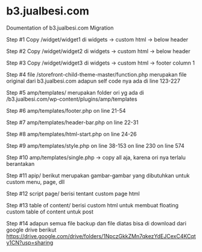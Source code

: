 # b3.jualbesi.com
Doumentation of b3.jualbesi.com Migration

Step #1
Copy /widget/widget1 di widgets -> custom html -> below header

Step #2
Copy /widget/widget2 di widgets -> custom html -> below header

Step #3
Copy /widget/widget3 di widgets -> custom html -> footer column 1

Step #4
file /storefront-child-theme-master/function.php merupakan file original dari b3.jualbesi.com
adapun self code nya ada di line 123-227

Step #5
amp/templates/ merupakan folder ori yg ada di /b3.jualbesi.com/wp-content/plugins/amp/templates

Step #6
amp/templates/footer.php on line 21-54

Step #7
amp/templates/header-bar.php on line 22-31

Step #8
amp/templates/html-start.php on line 24-26

Step #9
amp/templates/style.php
on line 38-153
on line 230
on line 574

Step #10
amp/templates/single.php -> copy all aja, karena ori nya terlalu berantakan

Step #11
apip/
berikut merupakan gambar-gambar yang dibutuhkan untuk custom menu, page, dll

Step #12
script page/
berisi tentant custom page html

Step #13
table of content/
berisi custom html untuk membuat floating custom table of content untuk post

Step #14
adapun semua file backup dan file diatas bisa di download dari google drive berikut
https://drive.google.com/drive/folders/1NpczGkkZMn7qkezYdEJCexC4KCqty1CN?usp=sharing
